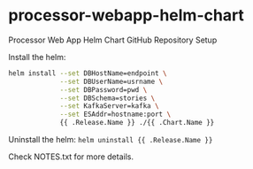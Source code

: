 # processor-webapp-helm-chart
Processor Web App Helm Chart GitHub Repository Setup

Install the helm:
```bash
helm install --set DBHostName=endpoint \
             --set DBUserName=usrname \
             --set DBPassword=pwd \
             --set DBSchema=stories \
             --set KafkaServer=kafka \
             --set ESAddr=hostname:port \
             {{ .Release.Name }} ./{{ .Chart.Name }}
```

Uninstall the helm:
`helm uninstall {{ .Release.Name }}`

Check NOTES.txt for more details.